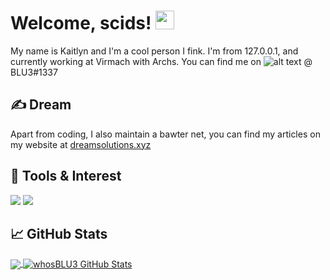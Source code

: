 <!-- Topper -->

# Welcome, scids! <img src="https://raw.githubusercontent.com/MartinHeinz/MartinHeinz/master/wave.gif" width="30px">

My name is Kaitlyn and I'm a cool person I fink. I'm from 127.0.0.1, and currently working at Virmach with Archs. You can find me on ![alt text](https://img.shields.io/badge/-Discord-7289DA?style=flat-square&logo=Discord&logoColor=white) @ BLU3#1337

## &#x270d; Dream

Apart from coding, I also maintain a bawter net, you can find my articles on my website at [dreamsolutions.xyz](https://dreamsolutions.xyz/)

## 🔧 Tools & Interest
![](https://img.shields.io/badge/OS-Linux-informational?style=flat&logo=linux&logoColor=white&color=2bbc8a)
![](https://img.shields.io/badge/Code-Python-informational?style=flat&logo=python&logoColor=white&color=2bbc8a)

## &#x1f4c8; GitHub Stats

<a href="https://github.com/whosBLU3/whosBLU3">
  <img align="center" src="https://github-readme-stats.vercel.app/api/top-langs/?username=whosBLU3&hide=java,html,tex&title_color=ffffff&text_color=c9cacc&icon_color=2bbc8a&bg_color=1d1f21&langs_count=3" />
</a>
<a href="https://github.com/whosBLU3/whosBLU3">
  <img align="center" src="https://github-readme-stats.vercel.app/api?username=whosBLU3&show_icons=true&line_height=27&count_private=true&title_color=ffffff&text_color=c9cacc&icon_color=2bbc8a&bg_color=1d1f21" alt="whosBLU3 GitHub Stats" />
</a>
